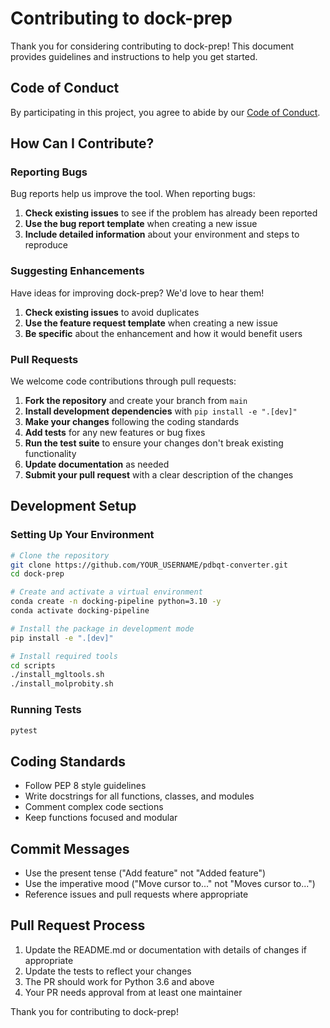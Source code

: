 # Contributing to dock-prep

Thank you for considering contributing to dock-prep! This document provides guidelines and instructions to help you get started.

## Code of Conduct

By participating in this project, you agree to abide by our [Code of Conduct](CODE_OF_CONDUCT.md).

## How Can I Contribute?

### Reporting Bugs

Bug reports help us improve the tool. When reporting bugs:

1. **Check existing issues** to see if the problem has already been reported
2. **Use the bug report template** when creating a new issue
3. **Include detailed information** about your environment and steps to reproduce

### Suggesting Enhancements

Have ideas for improving dock-prep? We'd love to hear them!

1. **Check existing issues** to avoid duplicates
2. **Use the feature request template** when creating a new issue
3. **Be specific** about the enhancement and how it would benefit users

### Pull Requests

We welcome code contributions through pull requests:

1. **Fork the repository** and create your branch from `main`
2. **Install development dependencies** with `pip install -e ".[dev]"`
3. **Make your changes** following the coding standards
4. **Add tests** for any new features or bug fixes
5. **Run the test suite** to ensure your changes don't break existing functionality
6. **Update documentation** as needed
7. **Submit your pull request** with a clear description of the changes

## Development Setup

### Setting Up Your Environment

```bash
# Clone the repository
git clone https://github.com/YOUR_USERNAME/pdbqt-converter.git
cd dock-prep

# Create and activate a virtual environment
conda create -n docking-pipeline python=3.10 -y
conda activate docking-pipeline

# Install the package in development mode
pip install -e ".[dev]"

# Install required tools
cd scripts
./install_mgltools.sh
./install_molprobity.sh
```

### Running Tests

```bash
pytest
```

## Coding Standards

- Follow PEP 8 style guidelines
- Write docstrings for all functions, classes, and modules
- Comment complex code sections
- Keep functions focused and modular

## Commit Messages

- Use the present tense ("Add feature" not "Added feature")
- Use the imperative mood ("Move cursor to..." not "Moves cursor to...")
- Reference issues and pull requests where appropriate

## Pull Request Process

1. Update the README.md or documentation with details of changes if appropriate
2. Update the tests to reflect your changes
3. The PR should work for Python 3.6 and above
4. Your PR needs approval from at least one maintainer

Thank you for contributing to dock-prep! 